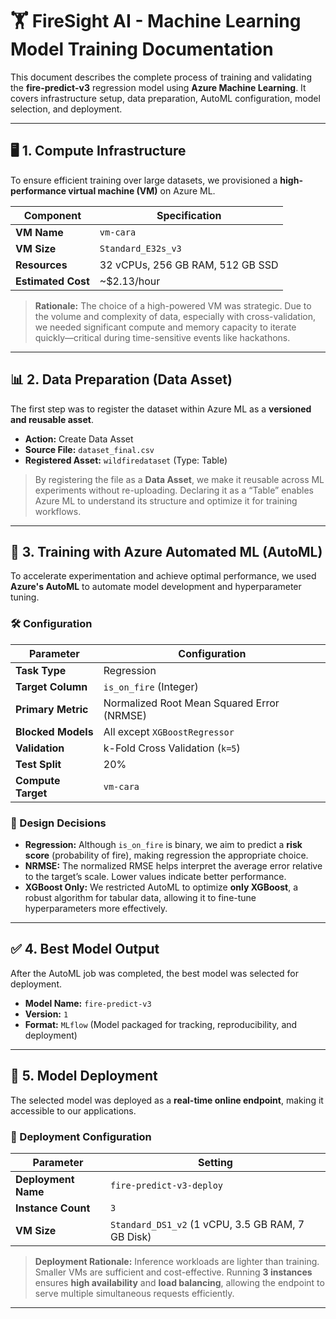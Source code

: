 # 🏋️ FireSight AI - Machine Learning Model Training Documentation

This document describes the complete process of training and validating the **fire-predict-v3** regression model using **Azure Machine Learning**. It covers infrastructure setup, data preparation, AutoML configuration, model selection, and deployment.

---

## 🖥️ 1. Compute Infrastructure

To ensure efficient training over large datasets, we provisioned a **high-performance virtual machine (VM)** on Azure ML.

| Component     | Specification                            |
|---------------|-------------------------------------------|
| **VM Name**   | `vm-cara`                                 |
| **VM Size**   | `Standard_E32s_v3`                        |
| **Resources** | 32 vCPUs, 256 GB RAM, 512 GB SSD          |
| **Estimated Cost** | ~$2.13/hour                         |

> **Rationale:** The choice of a high-powered VM was strategic. Due to the volume and complexity of data, especially with cross-validation, we needed significant compute and memory capacity to iterate quickly—critical during time-sensitive events like hackathons.

---

## 📊 2. Data Preparation (Data Asset)

The first step was to register the dataset within Azure ML as a **versioned and reusable asset**.

- **Action:** Create Data Asset  
- **Source File:** `dataset_final.csv`  
- **Registered Asset:** `wildfiredataset` (Type: Table)

> By registering the file as a **Data Asset**, we make it reusable across ML experiments without re-uploading. Declaring it as a “Table” enables Azure ML to understand its structure and optimize it for training workflows.

---

## 🤖 3. Training with Azure Automated ML (AutoML)

To accelerate experimentation and achieve optimal performance, we used **Azure's AutoML** to automate model development and hyperparameter tuning.

### 🛠️ Configuration

| Parameter              | Configuration                                  |
|------------------------|-----------------------------------------------|
| **Task Type**          | Regression                                     |
| **Target Column**      | `is_on_fire` (Integer)                         |
| **Primary Metric**     | Normalized Root Mean Squared Error (NRMSE)     |
| **Blocked Models**     | All except `XGBoostRegressor`                  |
| **Validation**         | k-Fold Cross Validation (`k=5`)                |
| **Test Split**         | 20%                                            |
| **Compute Target**     | `vm-cara`                                      |

### 🧠 Design Decisions

- **Regression:** Although `is_on_fire` is binary, we aim to predict a **risk score** (probability of fire), making regression the appropriate choice.
- **NRMSE:** The normalized RMSE helps interpret the average error relative to the target’s scale. Lower values indicate better performance.
- **XGBoost Only:** We restricted AutoML to optimize **only XGBoost**, a robust algorithm for tabular data, allowing it to fine-tune hyperparameters more effectively.

---

## ✅ 4. Best Model Output

After the AutoML job was completed, the best model was selected for deployment.

- **Model Name:** `fire-predict-v3`  
- **Version:** `1`  
- **Format:** `MLflow` (Model packaged for tracking, reproducibility, and deployment)

---

## 🚀 5. Model Deployment

The selected model was deployed as a **real-time online endpoint**, making it accessible to our applications.

### 🔧 Deployment Configuration

| Parameter             | Setting                                        |
|------------------------|-----------------------------------------------|
| **Deployment Name**   | `fire-predict-v3-deploy`                       |
| **Instance Count**    | `3`                                            |
| **VM Size**           | `Standard_DS1_v2` (1 vCPU, 3.5 GB RAM, 7 GB Disk) |

> **Deployment Rationale:** Inference workloads are lighter than training. Smaller VMs are sufficient and cost-effective. Running **3 instances** ensures **high availability** and **load balancing**, allowing the endpoint to serve multiple simultaneous requests efficiently.

---

